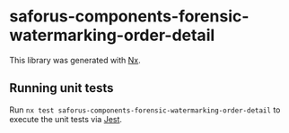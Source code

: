 # saforus-components-forensic-watermarking-order-detail

This library was generated with [Nx](https://nx.dev).

## Running unit tests

Run `nx test saforus-components-forensic-watermarking-order-detail` to execute the unit tests via [Jest](https://jestjs.io).
